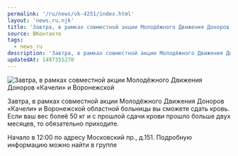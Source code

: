```yaml
---
permalink: '/ru/news/vk-4251/index.html'
layout: 'news.ru.njk'
title: 'Завтра, в рамках совместной акции Молодёжного Движения Доноров «Качели» и Воронежской областной'
source: ВКонтакте
tags:
  - news_ru
description: 'Завтра, в рамках совместной акции Молодёжного Движения Доноров «Качели» и Воронежской'
updatedAt: 1497355270
---
```

![Завтра, в рамках совместной акции Молодёжного Движения Доноров «Качели» и Воронежской](https://sun9-23.userapi.com/impf/c637719/v637719501/61954/EgA7AcrNyV4.jpg?size=1146x600&quality=96&proxy=1&sign=fee71d27b7830e38730a4efb15fe72ab&c_uniq_tag=vFxzVN9oGjDpTyY5DkzM5MG3Uqq692jBfMYbGps6Rjk&type=album)

Завтра, в рамках совместной акции Молодёжного Движения Доноров «Качели» и Воронежской областной больницы вы сможете сдать кровь. Если ваш вес болеё 50 кг и с прошлой сдачи крови прошло больше двух месяцев, то обязательно приходите.

Начало в 12:00 по адресу Московский пр., д.151.
Подробную информацию можно найти в группе
